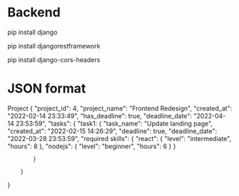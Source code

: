 # Backend

pip install django

pip install djangorestframework

pip install django-cors-headers


# JSON format

Project 
{
    "project_id": 4,
    "project_name": "Frontend Redesign",
    "created_at": "2022-02-14 23:33:49",
    "has_deadline": true,
    "deadline_date": "2022-04-14 23:53:59",
    "tasks": {
            "task1: {
                "task_name": "Update landing page",
                "created_at": "2022-02-15 14:26:29",
                "deadline": true,
                "deadline_date": "2022-03-28 23:53:59",
                "required skills": {
                    "react": {
                        "level": "intermediate",
                        "hours": 8
                    },
                    "nodejs": {
                        "level": "beginner",
                        "hours": 6
                    }
                }

            }

        }
    
}
